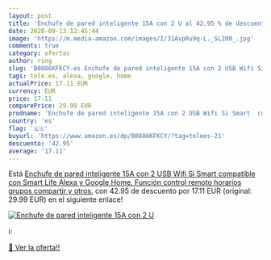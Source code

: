 ```yaml
---
layout: post
title: 'Enchufe de pared inteligente 15A con 2 U al 42.95 % de descuento'
date: 2020-09-13 12:45:44
image: 'https://m.media-amazon.com/images/I/31AvpRu9q-L._SL200_.jpg'
comments: true
category: ofertas
author: ring
slug: 'B0886KFKCY-es Enchufe de pared inteligente 15A con 2 USB Wifi Si Smart...'
tags: tole.es, alexa, google, home
actualPrice: 17.11 EUR
currency: EUR
price: 17.11
comparePrice: 29.99 EUR
prodname: 'Enchufe de pared inteligente 15A con 2 USB Wifi Si Smart  compatible con Smart Life  Alexa y Google Home. Función control remoto  horarios  grupos  compartir y otros.'
country: 'es'
flag: '🇪🇸'
buyurl: 'https://www.amazon.es/dp/B0886KFKCY/?tag=tolees-21'
descuento: '42.95'
average: '17.11'
---
```


Está [Enchufe de pared inteligente 15A con 2 USB Wifi Si Smart  compatible con Smart Life  Alexa y Google Home. Función control remoto  horarios  grupos  compartir y otros.](https://www.amazon.es/dp/B0886KFKCY/?tag=tolees-21) con 42.95 de descuento por 17.11 EUR (original: 29.99 EUR) en el siguiente enlace!

[![Enchufe de pared inteligente 15A con 2 U](https://m.media-amazon.com/images/I/31AvpRu9q-L._SL200_.jpg)](https://www.amazon.es/dp/B0886KFKCY/?tag=tolees-21)

ℹ️:


[🛒 Ver la oferta!!](https://www.amazon.es/dp/B0886KFKCY/?tag=tolees-21)
